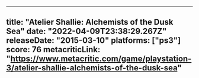 
---
title: "Atelier Shallie: Alchemists of the Dusk Sea"
date: "2022-04-09T23:38:29.267Z"
releaseDate: "2015-03-10"
platforms: ["ps3"]
score: 76
metacriticLink: "https://www.metacritic.com/game/playstation-3/atelier-shallie-alchemists-of-the-dusk-sea"
---
